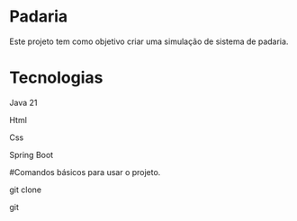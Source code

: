 # Padaria
Este projeto tem como objetivo criar uma simulação de sistema de padaria.

# Tecnologias
Java 21

Html

Css

Spring Boot

#Comandos básicos para usar o projeto.

git clone 

git 
